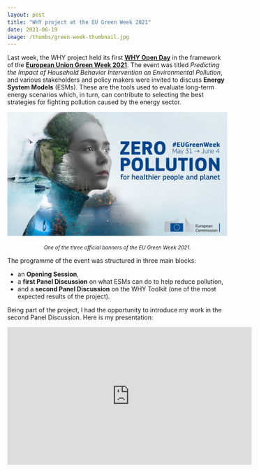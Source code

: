 ```yaml
---
layout: post
title: "WHY project at the EU Green Week 2021"
date: 2021-06-19
image: /thumbs/green-week-thumbnail.jpg
---
```

Last week, the WHY project held its first **[WHY Open Day](https://www.why-h2020.eu/news-events/eu-green-week-2021)** in the framework of the **[European Union Green Week 2021](https://www.eugreenweek.eu/)**. The event was titled _Predicting the Impact of Household Behavior Intervention on Environmental Pollution_, and various stakeholders and policy makers were invited to discuss **Energy System Models** (ESMs). These are the tools used to evaluate long-term energy scenarios which, in turn, can contribute to selecting the best strategies for fighting pollution caused by the energy sector.

![](/img/green-week-banner.jpg)
*<center><small>One of the three official banners of the EU Green Week 2021.</small></center>*

The programme of the event was structured in three main blocks:

* an **Opening Session**,
* a **first Panel Discussion** on what ESMs can do to help reduce pollution,
* and a **second Panel Discussion** on the WHY Toolkit (one of the most expected results of the project).

Being part of the project, I had the opportunity to introduce my work in the second Panel Discussion. Here is my presentation:

<div class="youtube-video-container">
    <iframe 
        width="560"
        height="315"
        src="https://www.youtube.com/embed/SxMdD9r9y3Q?start=785"
        title="YouTube video player"
        frameborder="0"
        allow="accelerometer; autoplay; clipboard-write; encrypted-media; gyroscope; picture-in-picture"
        allowfullscreen
    ></iframe>
</div>
